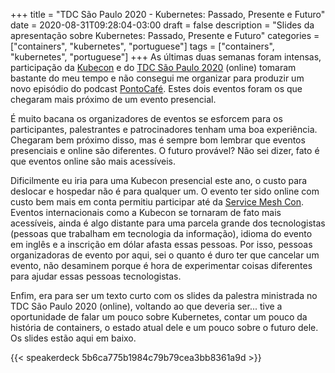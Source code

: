 +++
title = "TDC São Paulo 2020 - Kubernetes: Passado, Presente e Futuro"
date = 2020-08-31T09:28:04-03:00
draft = false
description = "Slides da apresentação sobre Kubernetes: Passado, Presente e Futuro"
categories = ["containers", "kubernetes", "portuguese"]
tags = ["containers", "kubernetes", "portuguese"]
+++
As últimas duas semanas foram intensas, participação da [Kubecon](https://events.linuxfoundation.org/kubecon-cloudnativecon-europe/) e do [TDC São Paulo 2020](https://thedevconf.com/tdc/2020/sampaonline/) (online) tomaram bastante do meu tempo e não consegui me organizar para produzir um novo episódio do podcast [PontoCafé](https://pontocafe.fernandoike.com/). Estes dois eventos foram os que chegaram mais próximo de um evento presencial.

É muito bacana os organizadores de eventos se esforcem para os participantes, palestrantes e patrocinadores tenham uma boa experiência. Chegaram bem próximo disso, mas é sempre bom lembrar que eventos presenciais e online são diferentes. O futuro provável? Não sei dizer, fato é que eventos online são mais acessíveis. 

Dificilmente eu iria para uma Kubecon presencial este ano, o custo para deslocar e hospedar não é para qualquer um. O evento ter sido online com custo bem mais em conta permitiu participar até da [Service Mesh Con](https://events.linuxfoundation.org/servicemeshcon/). Eventos internacionais como a Kubecon se tornaram de fato mais acessíveis, ainda é algo distante para uma parcela grande dos tecnologistas (pessoas que trabalham em tecnologia da informação), idioma do evento em inglês e a inscrição em dólar afasta essas pessoas. Por isso, pessoas organizadoras de evento por aqui, sei o quanto é duro ter que cancelar um evento, não desaminem porque é hora de experimentar coisas diferentes para ajudar essas pessoas tecnologistas.

Enfim, era para ser um texto curto com os slides da palestra ministrada no TDC São Paulo 2020 (online), voltando ao que deveria ser... tive a oportunidade de falar um pouco sobre Kubernetes, contar um pouco da história de containers, o estado atual dele e um pouco sobre o futuro dele. Os slides estão aqui em baixo.

{{< speakerdeck 5b6ca775b1984c79b79cea3bb8361a9d >}}
